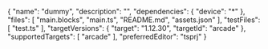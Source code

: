 {
    "name": "dummy",
    "description": "",
    "dependencies": {
        "device": "*"
    },
    "files": [
        "main.blocks",
        "main.ts",
        "README.md",
        "assets.json"
    ],
    "testFiles": [
        "test.ts"
    ],
    "targetVersions": {
        "target": "1.12.30",
        "targetId": "arcade"
    },
    "supportedTargets": [
        "arcade"
    ],
    "preferredEditor": "tsprj"
}
